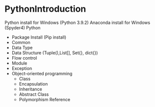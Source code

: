 # PythonIntroduction
Python install for Windows (Python 3.9.2)
Anaconda install for Windows (Spyder4)
Python
  - Package Install (Pip install) 
  - Common
  - Data Type 
  - Data Structure (Tuple(),List[], Set{}, dict{})
  - Flow control 
  - Module
  - Exception 
  - Object-oriented programming
      - Class 
      - Encapsulation 
      - Inheritance 
      - Abstract Class 
      - Polymorphism 
Reference
